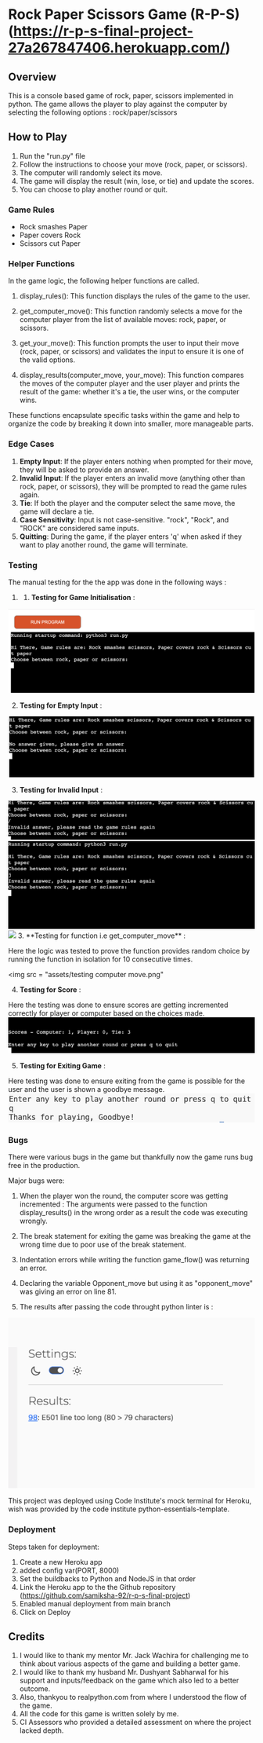 # Rock Paper Scissors Game (R-P-S)(https://r-p-s-final-project-27a267847406.herokuapp.com/)

## Overview

This is a console based game of rock,  paper, scissors implemented in python. 
The game allows the player to play against the computer by selecting the following options : rock/paper/scissors

## How to Play

1. Run the "run.py" file
2. Follow the instructions to choose your move (rock, paper, or scissors).
3. The computer will randomly select its move.
4. The game will display the result (win, lose, or tie) and update the scores.
5. You can choose to play another round or quit.

### Game Rules 

- Rock smashes Paper
- Paper covers Rock
- Scissors cut Paper


### Helper Functions

In the game logic, the following helper functions are called. 

1. display_rules(): This function displays the rules of the game to the user.

2. get_computer_move(): This function randomly selects a move for the computer player from the list of available moves: rock, paper, or scissors.

3. get_your_move(): This function prompts the user to input their move (rock, paper, or scissors) and validates the input to ensure it is one of the valid options.

4. display_results(computer_move, your_move): This function compares the moves of the computer player and the user player and prints the result of the game: whether it's a tie, the user wins, or the computer wins.

These functions encapsulate specific tasks within the game and help to organize the code by breaking it down into smaller, more manageable parts.

### Edge Cases

1. **Empty Input**: If the player enters nothing when prompted for their move, they will be asked to provide an answer.
2. **Invalid Input**: If the player enters an invalid move (anything other than rock, paper, or scissors), they will be prompted to read the game rules again.
3. **Tie**: If both the player and the computer select the same move, the game will declare a tie.
4. **Case Sensitivity**: Input is not case-sensitive. "rock", "Rock", and "ROCK" are considered same inputs.
5. **Quitting**: During the game, if the player enters 'q' when asked if they want to play another round, the game will terminate.

### Testing 

The manual testing for the the app was done in the following ways :
1. 1. **Testing for Game Initialisation** :
<img src = "assets/gamestart.png">

2. **Testing for Empty Input** :
<img src = "assets/no input.png">

3. **Testing for Invalid Input** :
<img src = "assets/Error Handling.png">
<img src = "assets/invalid answer.png">
<img src = "assets/More Error Handling.png">
3. **Testing for function i.e get_computer_move** :
<p> Here the logic was tested to prove the function provides random choice by running the function in isolation for 10 consecutive times. </p>

<img src = "assets/testing computer move.png"

4. **Testing for Score** :
<p> Here the testing was done to ensure scores are getting incremented correctly for player or computer based on the choices made.

<img src = "assets/Scores Displayed.png">

5. **Testing for Exiting Game** :
<p> Here testing was done to ensure exiting from the game is possible for the user and the user is shown a goodbye message.

<img src = "assets/Exit game.png">

### Bugs

There were various bugs in the game but thankfully now the game runs bug free in the production.

Major bugs were:

1. When the player won the round, the computer score was getting incremented :
 The arguments were passed to the function display_results() in the wrong order as a result the code was executing wrongly.
 
 2. The break statement for exiting the game was breaking the game at the wrong time due to poor use of the break statement.

 3. Indentation errors while writing the  function game_flow() was returning an error.

 4. Declaring the variable Opponent_move but using it as "opponent_move" was giving an error on line 81.

 5. The results after passing the code throught python linter is : 

 <img src  = "assets/r-p-s.png">

 This project was deployed using Code Institute's mock terminal for Heroku, wish was provided by the code institute python-essentials-template.


### Deployment

Steps taken for deployment:

1. Create a new Heroku app
2. added config var(PORT, 8000)
3. Set the buildbacks to Python and NodeJS in that order
4. Link the Heroku app to the the Github repository (https://github.com/samiksha-92/r-p-s-final-project)
5. Enabled manual deployment from main branch
6. Click on Deploy

## Credits

1. I would like to thank my mentor Mr. Jack Wachira for challenging me to think about various aspects of the game and building a better game.
2.  I would like to thank my husband Mr. Dushyant Sabharwal for his support and inputs/feedback on the game which also led to a better outcome.
3.  Also, thankyou to realpython.com from where I understood the flow of the game. 
4.  All the code for this game is written solely by me. 
5. CI Assessors who provided a detailed assessment on where the project lacked depth.